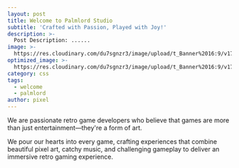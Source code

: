 ```yaml
---
layout: post
title: Welcome to Palmlord Studio
subtitle: 'Crafted with Passion, Played with Joy!'
description: >-
  Post Description: ......
image: >-
  https://res.cloudinary.com/du7sgnzr3/image/upload/t_Banner%2016:9/v1713530572/giant_robot_3200_wfvjah.jpg
optimized_image: >-
  https://res.cloudinary.com/du7sgnzr3/image/upload/t_Banner%2016:9/v1713530572/giant_robot_3200_wfvjah.jpg
category: css
tags:
  - welcome
  - palmlord
author: pixel
---
```

We are passionate retro game developers who believe that games are more than just entertainment—they're a form of art.

We pour our hearts into every game, crafting experiences that combine beautiful pixel art, catchy music, and challenging gameplay to deliver an immersive retro gaming experience.
